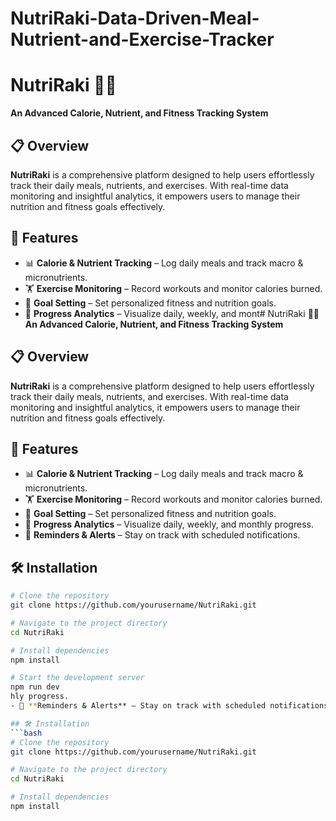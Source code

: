 # NutriRaki-Data-Driven-Meal-Nutrient-and-Exercise-Tracker

# NutriRaki 🥗💪  
**An Advanced Calorie, Nutrient, and Fitness Tracking System**

## 📋 Overview  
**NutriRaki** is a comprehensive platform designed to help users effortlessly track their daily meals, nutrients, and exercises. With real-time data monitoring and insightful analytics, it empowers users to manage their nutrition and fitness goals effectively.

## 🚀 Features  
- 📊 **Calorie & Nutrient Tracking** – Log daily meals and track macro & micronutrients.  
- 🏋️ **Exercise Monitoring** – Record workouts and monitor calories burned.  
- 🎯 **Goal Setting** – Set personalized fitness and nutrition goals.  
- 📅 **Progress Analytics** – Visualize daily, weekly, and mont# NutriRaki 🥗💪  
**An Advanced Calorie, Nutrient, and Fitness Tracking System**

## 📋 Overview  
**NutriRaki** is a comprehensive platform designed to help users effortlessly track their daily meals, nutrients, and exercises. With real-time data monitoring and insightful analytics, it empowers users to manage their nutrition and fitness goals effectively.

## 🚀 Features  
- 📊 **Calorie & Nutrient Tracking** – Log daily meals and track macro & micronutrients.  
- 🏋️ **Exercise Monitoring** – Record workouts and monitor calories burned.  
- 🎯 **Goal Setting** – Set personalized fitness and nutrition goals.  
- 📅 **Progress Analytics** – Visualize daily, weekly, and monthly progress.  
- 🔔 **Reminders & Alerts** – Stay on track with scheduled notifications.  

## 🛠️ Installation  
```bash
# Clone the repository  
git clone https://github.com/yourusername/NutriRaki.git  

# Navigate to the project directory  
cd NutriRaki  

# Install dependencies  
npm install  

# Start the development server  
npm run dev
hly progress.  
- 🔔 **Reminders & Alerts** – Stay on track with scheduled notifications.  

## 🛠️ Installation  
```bash
# Clone the repository  
git clone https://github.com/yourusername/NutriRaki.git  

# Navigate to the project directory  
cd NutriRaki  

# Install dependencies  
npm install  
